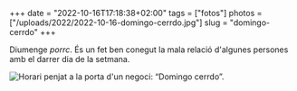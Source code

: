 +++
date = "2022-10-16T17:18:38+02:00"
tags = ["fotos"]
photos = ["/uploads/2022/2022-10-16-domingo-cerrdo.jpg"]
slug = "domingo-cerrdo"
+++

Diumenge *porrc*. És un fet ben conegut la mala relació d'algunes persones amb el darrer dia de la setmana.

<img alt="Horari penjat a la porta d'un negoci: “Domingo cerrdo”." src="/uploads/2022/2022-10-16-domingo-cerrdo.jpg">
